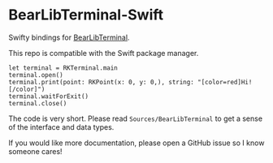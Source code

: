 # BearLibTerminal-Swift

Swifty bindings for [BearLibTerminal](http://foo.wyrd.name/en:bearlibterminal).

This repo is compatible with the Swift package manager.

```
let terminal = RKTerminal.main
terminal.open()
terminal.print(point: RKPoint(x: 0, y: 0,), string: "[color=red]Hi![/color]")
terminal.waitForExit()
terminal.close()
```

The code is very short. Please read `Sources/BearLibTerminal` to get a sense
of the interface and data types.

If you would like more documentation, please open a GitHub issue so
I know someone cares!